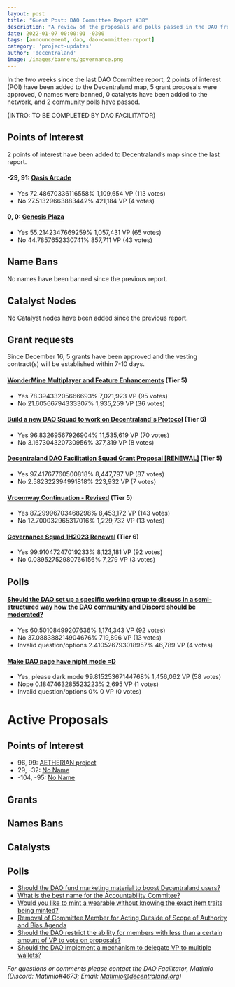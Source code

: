 ```yaml
---
layout: post
title: "Guest Post: DAO Committee Report #38"
description: "A review of the proposals and polls passed in the DAO from December 16 through December 31".
date: 2022-01-07 00:00:01 -0300
tags: [announcement, dao, dao-committee-report]
category: 'project-updates'
author: 'decentraland'
image: /images/banners/governance.png
---
```


In the two weeks since the last DAO Committee report, 2 points of interest (POI) have been added to the Decentraland map, 5 grant proposals were approved, 0 names were banned, 0 catalysts have been added to the network, and 2 community polls have passed.

(INTRO: TO BE COMPLETED BY DAO FACILITATOR)

## Points of Interest
2 points of interest have been added to Decentraland’s map since the last report.


#### -29, 91: [Oasis Arcade](https://governance.decentraland.org/proposal/?id=785e8910-8133-11ed-8fa2-17dd3f32db26)

* Yes 72.48670336116558% 1,109,654 VP (113 votes)
* No 27.51329663883442% 421,184 VP (4 votes)


#### 0, 0: [Genesis Plaza](https://governance.decentraland.org/proposal/?id=36a46120-78f0-11ed-bc92-ef497b387215)

* Yes 55.2142347669259% 1,057,431 VP (65 votes)
* No 44.7857652330741% 857,711 VP (43 votes)


## Name Bans

No names have been banned since the previous report.

## Catalyst Nodes
No Catalyst nodes have been added since the previous report.


## Grant requests
Since December 16, 5 grants have been approved and the vesting contract(s) will be established within 7-10 days.


#### [WonderMine Multiplayer and Feature Enhancements](https://governance.decentraland.org/proposal/?id=41414f10-7d9d-11ed-8277-090458848306) (Tier 5)

* Yes 78.39433205666693% 7,021,923 VP (95 votes)
* No 21.60566794333307% 1,935,259 VP (36 votes)


#### [Build a new DAO Squad to work on Decentraland&#39;s Protocol](https://governance.decentraland.org/proposal/?id=9303c5e0-7cbb-11ed-b135-498029192bca) (Tier 6)

* Yes 96.83269567926904% 11,535,619 VP (70 votes)
* No 3.167304320730956% 377,319 VP (8 votes)


#### [Decentraland DAO Facilitation Squad Grant Proposal [RENEWAL]](https://governance.decentraland.org/proposal/?id=89a33730-765b-11ed-bc92-ef497b387215) (Tier 5)

* Yes 97.41767760500818% 8,447,797 VP (87 votes)
* No 2.582322394991818% 223,932 VP (7 votes)


#### [Vroomway Continuation - Revised](https://governance.decentraland.org/proposal/?id=29b3a3a0-74fd-11ed-a9bf-f772a12a0556) (Tier 5)

* Yes 87.29996703468298% 8,453,172 VP (143 votes)
* No 12.700032965317016% 1,229,732 VP (13 votes)


#### [Governance Squad 1H2023 Renewal](https://governance.decentraland.org/proposal/?id=4772fdb0-74e3-11ed-a9bf-f772a12a0556) (Tier 6)

* Yes 99.91047247019233% 8,123,181 VP (92 votes)
* No 0.08952752980766156% 7,279 VP (3 votes)


## Polls

#### [Should the DAO set up a specific working group to discuss in a semi-structured way how the DAO community and Discord should be moderated?](https://governance.decentraland.org/proposal/?id=88611130-8146-11ed-8fa2-17dd3f32db26)

* Yes 60.50108499207636% 1,174,343 VP (92 votes)
* No 37.088388214904676% 719,896 VP (13 votes)
* Invalid question/options 2.410526793018957% 46,789 VP (4 votes)


#### [Make DAO page have night mode =D](https://governance.decentraland.org/proposal/?id=f45e7d90-7c29-11ed-ad27-015f26e7c35c)

* Yes, please dark mode 99.81525367144768% 1,456,062 VP (58 votes)
* Nope 0.1847463285523223% 2,695 VP (1 votes)
* Invalid question/options 0% 0 VP (0 votes)



# Active Proposals

## Points of Interest

* 96, 99: [AETHERIAN project](https://governance.decentraland.org/proposal/?id=9d23f2b0-9440-11ed-ae61-5f6dd0bf8358)
* 29, -32: [No Name](https://governance.decentraland.org/proposal/?id=17bf15e0-923e-11ed-aae5-394e6c1c2226)
* -104, -95: [No Name](https://governance.decentraland.org/proposal/?id=ab13b790-910a-11ed-aae5-394e6c1c2226)

## Grants


## Names Bans


## Catalysts


## Polls

* [Should the DAO fund marketing material to boost Decentraland users?](https://governance.decentraland.org/proposal/?id=e8280260-93a0-11ed-ae61-5f6dd0bf8358)
* [What is the best name for the Accountability Commitee?](https://governance.decentraland.org/proposal/?id=d76b8270-9374-11ed-ae61-5f6dd0bf8358)
* [Would you like to mint a wearable without knowing the exact item traits being minted?](https://governance.decentraland.org/proposal/?id=deb6e260-92a5-11ed-ae61-5f6dd0bf8358)
* [Removal of Committee Member for Acting Outside of Scope of Authority and Bias Agenda](https://governance.decentraland.org/proposal/?id=dc038240-91e1-11ed-aae5-394e6c1c2226)
* [Should the DAO restrict the ability for members with less than a certain amount of VP to vote on proposals?](https://governance.decentraland.org/proposal/?id=0952c630-910f-11ed-aae5-394e6c1c2226)
* [Should the DAO implement a mechanism to delegate VP to multiple wallets?](https://governance.decentraland.org/proposal/?id=9d698ea0-9108-11ed-aae5-394e6c1c2226)

*For questions or comments please contact the DAO Facilitator, Matimio (Discord: Matimio#4673; Email: [Matimio@decentraland.org](mailto:Matimio@decentraland.org))*